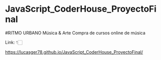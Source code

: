 # JavaScript_CoderHouse_ProyectoFinal

#RITMO URBANO Música & Arte
Compra de cursos online de música

Link: 👇🏻

https://lucasger78.github.io/JavaScript_CoderHouse_ProyectoFinal/

